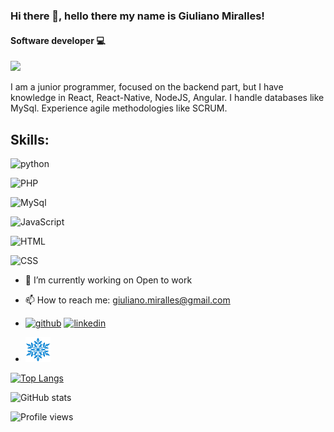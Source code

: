 ### Hi there 👋, hello there my name is Giuliano Miralles! 
#### Software developer 💻
<img src="https://i.imgur.com/9rZZ2kD.png"/>

I am a junior programmer, focused on the backend part, but I have knowledge in React, React-Native, NodeJS, Angular. I handle databases like MySql. Experience agile methodologies like SCRUM. 

## Skills: </br> 
![python](https://img.shields.io/badge/Python_→_Flask-5cb85c?style=forthebadge&logo=Python&logoColor=white&labelColor=101010)</br> 

![PHP](https://img.shields.io/badge/PHP_→_Laravel-0275d8?style=forthebadge&logo=Laravel&logoColor=white&labelColor=101010)</br> 

![MySql](https://img.shields.io/badge/MySql-5644a0?style=forthebadge&logo=Mysql&logoColor=white&labelColor=101010)</br>
 
![JavaScript](https://img.shields.io/badge/JavaScript_→_React_ReactNative_NodeJS_&_Angular-yellow?style=forthebadge&logo=Javascript&logoColor=white&labelColor=101010)</br> 
 
![HTML](https://img.shields.io/badge/HTML-orange?style=forthebadge&logo=html&logoColor=white&labelColor=101010)</br> 

![CSS](https://img.shields.io/badge/CSS-red?style=for-the-badge&logo=appveyor&logoColor=white&labelColor=101010)</br>  
 



- 🔭 I’m currently working on Open to work 
- 📫 How to reach me: giuliano.miralles@gmail.com 


- [<img src='https://cdn.jsdelivr.net/npm/simple-icons@3.0.1/icons/github.svg' alt='github' height='40'>](https://github.com/giulianomiralles)  [<img src='https://cdn.jsdelivr.net/npm/simple-icons@3.0.1/icons/linkedin.svg' alt='linkedin' height='40'>](https://www.linkedin.com/in/https://www.linkedin.com/in/giuliano-miralles-889ab4171//)  

- <a href='https://archiveprogram.github.com/'><img src='https://raw.githubusercontent.com/acervenky/animated-github-badges/master/assets/acbadge.gif' width='40' height='40'></a> 

[![Top Langs](https://github-readme-stats.vercel.app/api/top-langs/?username=giulianomiralles)](https://github.com/anuraghazra/github-readme-stats)

![GitHub stats](https://github-readme-stats.vercel.app/api?username=giulianomiralles&show_icons=true&count_private=true)  

![Profile views](https://gpvc.arturio.dev/giulianomiralles)  
